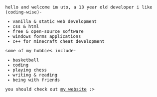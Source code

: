 <samp>
hello and welcome
  im uto, a 13 year old developer
  i like (coding-wise)-

<ul>
    <li>vanilla &amp; static web development</li>
        <li>css &amp; html</li>
        <li>free &amp; open-source software</li>
        <li>windows forms applications</li>
        <li>c++ for minecraft cheat development</li>
    </ul>
    <p>some of my hobbies include-</p>
    <ul>
        <li>basketball</li>
        <li>coding</li>
        <li>playing chess</li>
        <li>writing &amp; reading</li>
        <li>being with friends</li>
    </ul>
    
<p>you should check out <a href="https://uto.pages.dev">my website</a> :&gt;</p>
</samp>
